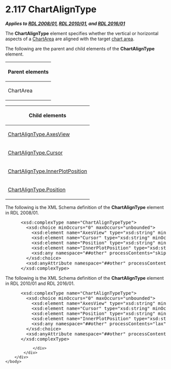 <html dir="LTR" xmlns:mshelp="http://msdn.microsoft.com/mshelp" xmlns:ddue="http://ddue.schemas.microsoft.com/authoring/2003/5" xmlns:xlink="http://www.w3.org/1999/xlink" xmlns:tool="http://www.microsoft.com/tooltip">
    <head>
        <meta http-equiv="Content-Type" content="text/html; CHARSET=utf-8"></meta>
        <meta name="save" content="history"></meta>
        <title>2.117 ChartAlignType</title>
        <xml>
            <mshelp:toctitle title="2.117 ChartAlignType"></mshelp:toctitle>
            <mshelp:rltitle title="[MS-RDL]: ChartAlignType"></mshelp:rltitle>
            <mshelp:keyword index="A" term="d231a7f6-913b-4587-82b2-a67a37628626"></mshelp:keyword>
            <mshelp:attr name="DCSext.ContentType" value="open specification"></mshelp:attr>
            <mshelp:attr name="AssetID" value="d231a7f6-913b-4587-82b2-a67a37628626"></mshelp:attr>
            <mshelp:attr name="TopicType" value="kbRef"></mshelp:attr>
            <mshelp:attr name="DCSext.Title" value="[MS-RDL]: ChartAlignType" />
        </xml>
    </head>
    <body>
        <div id="header">
            <h1 class="heading">2.117 ChartAlignType</h1>
        </div>
        <div id="mainSection">
            <div id="mainBody">
                <div id="allHistory" class="saveHistory"></div>
                <div id="sectionSection0" class="section" name="collapseableSection">
                    

<p><b><i>Applies to </i></b><a href="1e855f94-4617-47e4-b89e-0856c6cb420f.htm"><b><i>RDL 2008/01</i></b></a><b><i>,
</i></b><a href="3428e690-a348-4ec7-8a6a-8efb42d2cdee.htm"><b><i>RDL 2010/01</i></b></a><b><i>,
and </i></b><a href="52ce3983-2bfc-4e72-9359-42aaf5fe4509.htm"><b><i>RDL 2016/01</i></b></a></p>

<p>The <b>ChartAlignType</b> element specifies whether the
vertical or horizontal aspects of a <a href="74e08a7c-5405-4ea4-b903-a79ef4d215f7.htm">ChartArea</a> are aligned with
the target <a href="b2482b3f-74ab-4ca8-a9e5-c07955011743.htm#gt_5524dd6c-3d8d-4784-bfca-a3323acceb39">chart area</a>.</p>

<p>The following are the parent and child elements of the <b>ChartAlignType</b>
element.</p>

<table>
 <thead>
  <tr>
   <th>
   <p>Parent elements</p>
   </th>
  </tr>
 </thead>
 <tr>
  <td>
  <p>ChartArea</p>
  </td>
 </tr>
</table>

<p> </p>

<table>
 <thead>
  <tr>
   <th>
   <p>Child elements</p>
   </th>
  </tr>
 </thead>
 <tr>
  <td>
  <p><a href="33cc9332-5b25-4d11-a300-b5030ff8041c.htm">ChartAlignType.AxesView</a></p>
  </td>
 </tr>
 <tr>
  <td>
  <p><a href="670a18e4-9c9f-49e5-8e39-83434491b8e3.htm">ChartAlignType.Cursor</a></p>
  </td>
 </tr>
 <tr>
  <td>
  <p><a href="c4b646e0-f605-490a-b5c6-6ebcd2a4c9af.htm">ChartAlignType.InnerPlotPosition</a></p>
  </td>
 </tr>
 <tr>
  <td>
  <p><a href="3cf59724-b4d0-46d5-8e31-e23546dde471.htm">ChartAlignType.Position</a></p>
  </td>
 </tr>
</table>

<p>The following is the XML Schema definition of the <b>ChartAlignType</b>
element in RDL 2008/01.</p>

<dl>
<dd>
<div><pre> &lt;xsd:complexType name=&quot;ChartAlignTypeType&quot;&gt;
   &lt;xsd:choice minOccurs=&quot;0&quot; maxOccurs=&quot;unbounded&quot;&gt;
     &lt;xsd:element name=&quot;AxesView&quot; type=&quot;xsd:string&quot; minOccurs=&quot;0&quot; /&gt;
     &lt;xsd:element name=&quot;Cursor&quot; type=&quot;xsd:string&quot; minOccurs=&quot;0&quot; /&gt;
     &lt;xsd:element name=&quot;Position&quot; type=&quot;xsd:string&quot; minOccurs=&quot;0&quot; /&gt;
     &lt;xsd:element name=&quot;InnerPlotPosition&quot; type=&quot;xsd:string&quot; minOccurs=&quot;0&quot; /&gt;
     &lt;xsd:any namespace=&quot;##other&quot; processContents=&quot;skip&quot; /&gt;
   &lt;/xsd:choice&gt;
   &lt;xsd:anyAttribute namespace=&quot;##other&quot; processContents=&quot;skip&quot; /&gt;
 &lt;/xsd:complexType&gt;
</pre></div>
</dd></dl>

<p>The following is the XML Schema definition of the <b>ChartAlignType</b>
element in RDL 2010/01 and RDL 2016/01.</p>

<dl>
<dd>
<div><pre> &lt;xsd:complexType name=&quot;ChartAlignTypeType&quot;&gt;
   &lt;xsd:choice minOccurs=&quot;0&quot; maxOccurs=&quot;unbounded&quot;&gt;
     &lt;xsd:element name=&quot;AxesView&quot; type=&quot;xsd:string&quot; minOccurs=&quot;0&quot; /&gt;
     &lt;xsd:element name=&quot;Cursor&quot; type=&quot;xsd:string&quot; minOccurs=&quot;0&quot; /&gt;
     &lt;xsd:element name=&quot;Position&quot; type=&quot;xsd:string&quot; minOccurs=&quot;0&quot; /&gt;
     &lt;xsd:element name=&quot;InnerPlotPosition&quot; type=&quot;xsd:string&quot; minOccurs=&quot;0&quot; /&gt;
     &lt;xsd:any namespace=&quot;##other&quot; processContents=&quot;lax&quot; /&gt;
   &lt;/xsd:choice&gt;
   &lt;xsd:anyAttribute namespace=&quot;##other&quot; processContents=&quot;lax&quot; /&gt;
 &lt;/xsd:complexType&gt;
</pre></div>
</dd></dl>


                </div>
            </div>
        </div>
    </body>
</html>